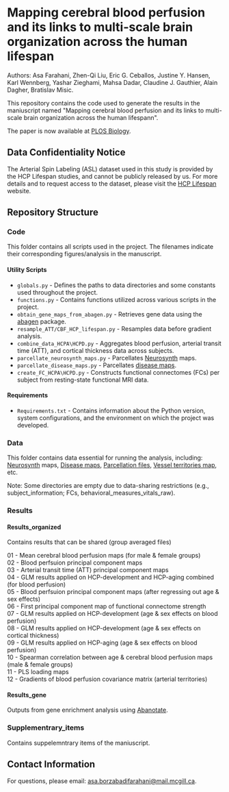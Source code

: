# Mapping cerebral blood perfusion and its links to multi-scale brain organization across the human lifespan
Authors: Asa Farahani, Zhen-Qi Liu, Eric G. Ceballos, Justine Y. Hansen, Karl Wennberg, Yashar Zieghami, Mahsa Dadar, Claudine J. Gauthier, Alain Dagher, Bratislav Misic.

This repository contains the code used to generate the results in the maniuscript named "Mapping cerebral blood perfusion and its links to multi-scale brain organization across the human lifespann".

The paper is now available at [PLOS Biology](https://journals.plos.org/plosbiology/article?id=10.1371/journal.pbio.3003277).

## Data Confidentiality Notice
The Arterial Spin Labeling (ASL) dataset used in this study is provided by the HCP Lifespan studies, and cannot be publicly released by us. For more details and to request access to the dataset, please visit the [HCP Lifespan](https://www.humanconnectome.org/lifespan-studies) website.

## Repository Structure
### Code
This folder contains all scripts used in the project. The filenames indicate their corresponding figures/analysis in the manuscript.

#### Utility Scripts
- `globals.py` - Defines the paths to data directories and some constants used throughout the project.
- `functions.py` - Contains functions utilized across various scripts in the project.
- `obtain_gene_maps_from_abagen.py` - Retrieves gene data using the [abagen](https://github.com/rmarkello/abagen) package.
- `resample_ATT/CBF_HCP_lifespan.py` - Resamples data before gradient analysis.
- `combine_data_HCPA\HCPD.py` - Aggregates blood perfusion, arterial transit time (ATT), and cortical thickness data across subjects.
- `parcellate_neurosynth_maps.py` - Parcellates [Neurosynth](https://neurosynth.org) maps.
- `parcellate_disease_maps.py` - Parcellates [disease maps](https://pmc.ncbi.nlm.nih.gov/articles/PMC5740544/).
- `create_FC_HCPA\HCPD.py` - Constructs functional connectomes (FCs) per subject from resting-state functional MRI data.
  
#### Requirements
- `Requirements.txt` - Contains information about the Python version, system configurations, and the environment on which the project was developed.

### Data
This folder contains data essential for running the analysis, including: [Neurosynth](https://neurosynth.org) maps, [Disease maps](https://pmc.ncbi.nlm.nih.gov/articles/PMC5740544/), [Parcellation files](https://github.com/yetianmed/subcortex/tree/master/Group-Parcellation), [Vessel territories map](https://www.nature.com/articles/s41597-022-01923-0/), etc.  

Note: Some directories are empty due to data-sharing restrictions (e.g., subject_information; FCs, behavioral_measures_vitals_raw).

### Results
#### Results_organized
Contains results that can be shared (group averaged files)  

01 - Mean cerebral blood perfusion maps (for male & female groups)  
02 - Blood perfsuion principal component maps  
03 - Arterial transit time (ATT) principal component maps  
04 - GLM results applied on HCP-development and HCP-aging combined (for blood perfusion)  
05 - Blood perfsuion principal component maps (after regressing out age & sex effects)  
06 - First principal component map of functional connectome strength  
07 - GLM results applied on HCP-development (age & sex effects on blood perfusion)   
08 - GLM results applied on HCP-development (age & sex effects on cortical thickness)   
09 - GLM results applied on HCP-aging (age & sex effects on blood perfusion)   
10 - Spearman correlation between age & cerebral blood perfusion maps (male & female groups)  
11 - PLS loading maps  
12 - Gradients of blood perfusion covariance matrix (arterial territories)  

#### Results_gene
Outputs from gene enrichment analysis using [Abanotate](https://github.com/LeonDLotter/ABAnnotate).

### Supplementrary_items
Contains suppelemntrary items of the maniuscript. 

## Contact Information
For questions, please email: [asa.borzabadifarahani@mail.mcgill.ca](mailto:asa.borzabadifarahani@mail.mcgill.ca).
